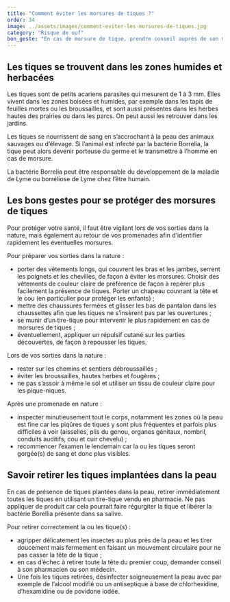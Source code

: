 ```yaml
---
title: "Comment éviter les morsures de tiques ?"
order: 34
image: ../assets/images/comment-eviter-les-morsures-de-tiques.jpg
category: "Risque de ouf"
bon_geste: "En cas de morsure de tique, prendre conseil auprès de son médecin pour choisir un traitement adapté."
---
```


## Les tiques se trouvent dans les zones humides et herbacées

Les tiques sont de petits acariens parasites qui mesurent de 1 à 3 mm. Elles vivent dans les zones boisées et humides, par exemple dans les tapis de feuilles mortes ou les broussailles, et sont aussi présentes dans les herbes hautes des prairies ou dans les parcs. On peut aussi les retrouver dans les jardins. 

Les tiques se nourrissent de sang en s’accrochant à la peau des animaux sauvages ou d’élevage. Si l’animal est infecté par la bactérie Borrelia, la tique peut alors devenir porteuse du germe et le transmettre à l’homme en cas de morsure.

La bactérie Borrelia peut être responsable du développement de la maladie de Lyme ou borréliose de Lyme chez l’être humain.

## Les bons gestes pour se protéger des morsures de tiques

Pour protéger votre santé, il faut être vigilant lors de vos sorties dans la nature, mais également au retour de vos promenades afin d’identifier rapidement les éventuelles morsures.

Pour préparer vos sorties dans la nature :
- porter des vêtements longs, qui couvrent les bras et les jambes, serrent les poignets et les chevilles, de façon à éviter les morsures. Choisir des vêtements de couleur claire de préférence de façon à repérer plus facilement la présence de tiques. Porter un chapeau couvrant la tête et le cou (en particulier pour protéger les enfants) ;
- mettre des chaussures fermées et glisser les bas de pantalon dans les chaussettes afin que les tiques ne s’insèrent pas par les ouvertures ;
- se munir d’un tire-tique pour intervenir le plus rapidement en cas de morsures de tiques ;
- éventuellement, appliquer un répulsif cutané sur les parties découvertes, de façon à repousser les tiques.
 
Lors de vos sorties dans la nature :
- rester sur les chemins et sentiers débroussaillés ;
- éviter les broussailles, hautes herbes et fougères ;
- ne pas s’assoir à même le sol et utiliser un tissu de couleur claire pour les pique-niques. 
 
Après une promenade en nature : 
- inspecter minutieusement tout le corps, notamment les zones où la peau est fine car les piqûres de tiques y sont plus fréquentes et parfois plus difficiles à voir (aisselles, plis du genou, organes génitaux, nombril, conduits auditifs, cou et cuir chevelu) ;
- recommencer l’examen le lendemain car la ou les tiques seront gorgée(s) de sang et donc plus visibles.
­	
## Savoir retirer les tiques implantées dans la peau

En cas de présence de tiques plantées dans la peau, retirer immédiatement toutes les tiques en utilisant un tire-tique vendu en pharmacie. Ne pas appliquer de produit car cela pourrait faire régurgiter la tique et libérer la bactérie Borellia présente dans sa salive.

Pour retirer correctement la ou les tique(s) : 
- agripper délicatement les insectes au plus près de la peau et les tirer doucement mais fermement en faisant un mouvement circulaire pour ne pas casser la tête de la tique ;
- en cas d’échec à retirer toute la tête du premier coup, demander conseil à son pharmacien ou son médecin.
- Une fois les tiques retirées, désinfecter soigneusement la peau avec par exemple de l’alcool modifié ou un antiseptique à base de chlorhexidine, d’hexamidine ou de povidone iodée.
